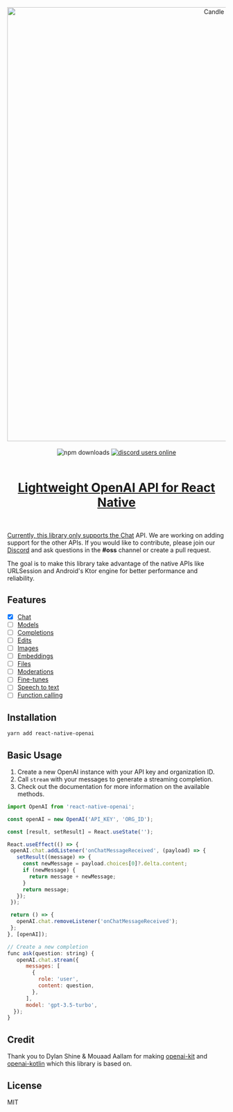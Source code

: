 <div align="center">
  <img margin="auto" width="1000px" src="https://github.com/candlefinance/react-native-openai/assets/12258850/cba19df9-1083-4d43-a291-ffdcd5cf6c7c" alt="Candle / OpenAI">
</div>

<br/>

<div align="center">
  <img alt="npm downloads" src="https://img.shields.io/npm/dw/@candlefinance/react-native-openai?logo=npm&label=NPM%20downloads&cacheSeconds=3600"/>
  <a alt="discord users online" href="https://discord.gg/qnAgjxhg6n" 
  target="_blank"
  rel="noopener noreferrer">
    <img alt="discord users online" src="https://img.shields.io/discord/986610142768406548?label=Discord&logo=discord&logoColor=white&cacheSeconds=3600"/>
</div>

<br/>

<h1 align="center">
  Lightweight OpenAI API for React Native
</h1>

<br/>

Currently, this library only supports the [Chat](https://platform.openai.com/docs/api-reference/chat) API. We are working on adding support for the other APIs. If you would like to contribute, please join our [Discord](https://discord.gg/qnAgjxhg6n) and ask questions in the **#oss** channel or create a pull request.

The goal is to make this library take advantage of the native APIs like URLSession and Android's Ktor engine for better performance and reliability.

## Features

- [x] [Chat](https://platform.openai.com/docs/api-reference/chat)
- [ ] [Models](https://beta.openai.com/docs/api-reference/models)
- [ ] [Completions](https://beta.openai.com/docs/api-reference/completions)
- [ ] [Edits](https://beta.openai.com/docs/api-reference/edits)
- [ ] [Images](https://beta.openai.com/docs/api-reference/images)
- [ ] [Embeddings](https://beta.openai.com/docs/api-reference/embeddings)
- [ ] [Files](https://beta.openai.com/docs/api-reference/files)
- [ ] [Moderations](https://beta.openai.com/docs/api-reference/moderations)
- [ ] [Fine-tunes](https://beta.openai.com/docs/api-reference/fine-tunes)
- [ ] [Speech to text](https://platform.openai.com/docs/guides/speech-to-text)
- [ ] [Function calling](https://platform.openai.com/docs/guides/gpt/function-calling)

## Installation

```sh
yarn add react-native-openai
```

## Basic Usage

1. Create a new OpenAI instance with your API key and organization ID.
2. Call `stream` with your messages to generate a streaming completion.
3. Check out the documentation for more information on the available methods.

```js
import OpenAI from 'react-native-openai';

const openAI = new OpenAI('API_KEY', 'ORG_ID');

const [result, setResult] = React.useState('');

React.useEffect(() => {
 openAI.chat.addListener('onChatMessageReceived', (payload) => {
   setResult((message) => {
     const newMessage = payload.choices[0]?.delta.content;
     if (newMessage) {
       return message + newMessage;
     }
     return message;
   });
 });

 return () => {
   openAI.chat.removeListener('onChatMessageReceived');
 };
}, [openAI]);

// Create a new completion
func ask(question: string) {
   openAI.chat.stream({
      messages: [
        {
          role: 'user',
          content: question,
        },
      ],
      model: 'gpt-3.5-turbo',
  });
}
```

## Credit

Thank you to Dylan Shine & Mouaad Aallam for making [openai-kit](https://github.com/dylanshine/openai-kit) and [openai-kotlin](https://github.com/aallam/openai-kotlin) which this library is based on.

## License

MIT

